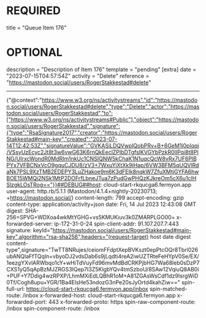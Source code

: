 
# REQUIRED
title = "Queue Item 176"
# OPTIONAL
description = "Description of Item 176"
template = "pending"
[extra]
date = "2023-07-15T04:57:54Z"
activity = "Delete"
reference = "https://mastodon.social/users/RogerStakkestad#delete"

---
{"@context":"https://www.w3.org/ns/activitystreams","id":"https://mastodon.social/users/RogerStakkestad#delete","type":"Delete","actor":"https://mastodon.social/users/RogerStakkestad","to":["https://www.w3.org/ns/activitystreams#Public"],"object":"https://mastodon.social/users/RogerStakkestad","signature":{"type":"RsaSignature2017","creator":"https://mastodon.social/users/RogerStakkestad#main-key","created":"2023-07-14T12:42:53Z","signatureValue":"GVKASiLDQVwplQobPRv+B+6GeM1j0pIqqi/VSsyUzEcyc2Jt8t3w6vwG63K6rnQkEeclZPIbDTgfsIKVGYbPzkR0lIPqi8t8PING/UIrxcWondR0MdRIm1nkUc1CNSIQNW5kChaK1N1uqcQcW8vRx7UF6PlBPYx7VFBCNxVcO9gquCJDU8/zV3+7WxuYiXtXk9iHap/6VW3BFM5qUQVlRdaNk7PSL9XzTMB2EDEPY3LuZHakoe9m6K3dFEIk8nqkW7ZfuXMtjGYFA6hwBOE15WMQi2NSk1MtP2DOFrfLbneJTua7zPudGwPHQzKJkreOm5cX6u1clHSlzgkLOsTRog=="}}##DEBUG##host: cloud-start-rkqucga6.fermyon.app
user-agent: http.rb/5.1.1 (Mastodon/4.1.4+nightly-20230713; +https://mastodon.social/)
content-length: 799
accept-encoding: gzip
content-type: application/activity+json
date: Fri, 14 Jul 2023 12:43:08 GMT
digest: SHA-256=SPVG+WDXoa4wkMtYGHG+vs5KMUKiuv3k0ZMARPLGO00=
x-forwarded-server: ip-172-31-0-24
spin-client-addr: 91.107.207.7:443
signature: keyId="https://mastodon.social/users/RogerStakkestad#main-key",algorithm="rsa-sha256",headers="(request-target) host date digest content-type",signature="TwTT8NRujes/ceiomFFdptXepBVKszt0epPtcOQr8Tbrl026ubANQlaFfTQqln+vbyoDJ2vdsDab6s9jLqdti4reA2iwUZTRteFeHYpV0Se/EX/1eezgYXvlARWbqo1cY+wHiTdVuyFd96mvMdBdCRKPjbHG7Wa68leb0sDzP7CXS1yQ5qApBzMJZRGS3IQep7I3Z5KlgbYQv4tmSzboU/8SAw12VqiuQ8AB0i+PUF+Y7Ddig4wzRPXP/LhmMXiEdLQBhR1oM+A81ZGAsWsCdf1dz9IsrgWiD0Tf/Cogh8upu+YGR/1Ba4ElsHe53ndozG3nPe20sJyOrtd4kahZiw=="
spin-full-url: https://cloud-start-rkqucga6.fermyon.app/inbox
spin-matched-route: /inbox
x-forwarded-host: cloud-start-rkqucga6.fermyon.app
x-forwarded-port: 443
x-forwarded-proto: https
spin-raw-component-route: /inbox
spin-component-route: /inbox

